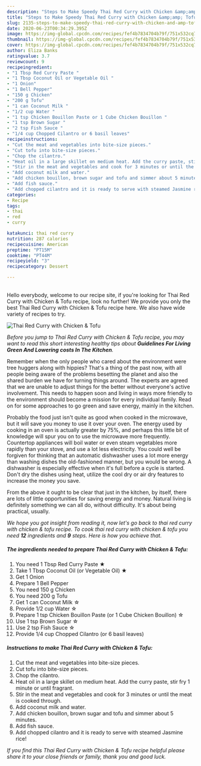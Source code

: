```yaml
---
description: "Steps to Make Speedy Thai Red Curry with Chicken &amp;amp; Tofu"
title: "Steps to Make Speedy Thai Red Curry with Chicken &amp;amp; Tofu"
slug: 2135-steps-to-make-speedy-thai-red-curry-with-chicken-and-amp-tofu
date: 2020-06-23T00:34:29.395Z
image: https://img-global.cpcdn.com/recipes/fef4b7834704b79f/751x532cq70/thai-red-curry-with-chicken-tofu-recipe-main-photo.jpg
thumbnail: https://img-global.cpcdn.com/recipes/fef4b7834704b79f/751x532cq70/thai-red-curry-with-chicken-tofu-recipe-main-photo.jpg
cover: https://img-global.cpcdn.com/recipes/fef4b7834704b79f/751x532cq70/thai-red-curry-with-chicken-tofu-recipe-main-photo.jpg
author: Eliza Banks
ratingvalue: 3.7
reviewcount: 9
recipeingredient:
- "1 Tbsp Red Curry Paste "
- "1 Tbsp Coconut Oil or Vegetable Oil "
- "1 Onion"
- "1 Bell Pepper"
- "150 g Chicken"
- "200 g Tofu"
- "1 can Coconut Milk "
- "1/2 cup Water "
- "1 tsp Chicken Bouillon Paste or 1 Cube Chicken Bouillon "
- "1 tsp Brown Sugar "
- "2 tsp Fish Sauce "
- "1/4 cup Chopped Cilantro or 6 basil leaves"
recipeinstructions:
- "Cut the meat and vegetables into bite-size pieces."
- "Cut tofu into bite-size pieces."
- "Chop the cilantro."
- "Heat oil in a large skillet on medium heat. Add the curry paste, stir fry 1 minute or until fragrant."
- "Stir in the meat and vegetables and cook for 3 minutes or until the meat is cooked through."
- "Add coconut milk and water."
- "Add chicken bouillon, brown sugar and tofu and simmer about 5 minutes."
- "Add fish sauce."
- "Add chopped cilantro and it is ready to serve with steamed Jasmine rice!"
categories:
- Recipe
tags:
- thai
- red
- curry

katakunci: thai red curry 
nutrition: 287 calories
recipecuisine: American
preptime: "PT15M"
cooktime: "PT44M"
recipeyield: "3"
recipecategory: Dessert

---
```

<br>
Hello everybody, welcome to our recipe site, if you're looking for Thai Red Curry with Chicken &amp; Tofu recipe, look no further! We provide you only the best Thai Red Curry with Chicken &amp; Tofu recipe here. We also have wide variety of recipes to try.
<br>


![Thai Red Curry with Chicken &amp; Tofu](https://img-global.cpcdn.com/recipes/fef4b7834704b79f/751x532cq70/thai-red-curry-with-chicken-tofu-recipe-main-photo.jpg)

<i>Before you jump to Thai Red Curry with Chicken &amp; Tofu recipe, you may want to read this short interesting healthy tips about 
<strong>Guidelines For Living Green And Lowering costs In The Kitchen</strong>.</i>
</br>

Remember when the only people who cared about the environment were tree huggers along with hippies? That's a thing of the past now, with all people being aware of the problems besetting the planet and also the shared burden we have for turning things around. The experts are agreed that we are unable to adjust things for the better without everyone's active involvement. This needs to happen soon and living in ways more friendly to the environment should become a mission for every individual family. Read on for some approaches to go green and save energy, mainly in the kitchen.

Probably the food just isn't quite as good when cooked in the microwave, but it will save you money to use it over your oven. The energy used by cooking in an oven is actually greater by 75%, and perhaps this little bit of knowledge will spur you on to use the microwave more frequently. Countertop appliances will boil water or even steam vegetables more rapidly than your stove, and use a lot less electricity. You could well be forgiven for thinking that an automatic dishwasher uses a lot more energy than washing dishes the old-fashioned manner, but you would be wrong. A dishwasher is especially effective when it's full before a cycle is started. Don't dry the dishes using heat, utilize the cool dry or air dry features to increase the money you save.

From the above it ought to be clear that just in the kitchen, by itself, there are lots of little opportunities for saving energy and money. Natural living is definitely something we can all do, without difficulty. It's about being practical, usually.


<i>We hope you got insight from reading it, now let's go back to thai red curry with chicken &amp; tofu recipe. To cook thai red curry with chicken &amp; tofu you need <strong>12</strong> ingredients and <strong>9</strong> steps. Here is how you achieve that.
</i>

##### The ingredients needed to prepare Thai Red Curry with Chicken &amp; Tofu:

1. You need 1 Tbsp Red Curry Paste ★
1. Take 1 Tbsp Coconut Oil (or Vegetable Oil) ★
1. Get 1 Onion
1. Prepare 1 Bell Pepper
1. You need 150 g Chicken
1. You need 200 g Tofu
1. Get 1 can Coconut Milk ☆
1. Provide 1/2 cup Water ☆
1. Prepare 1 tsp Chicken Bouillon Paste (or 1 Cube Chicken Bouillon) ☆
1. Use 1 tsp Brown Sugar ☆
1. Use 2 tsp Fish Sauce ☆
1. Provide 1/4 cup Chopped Cilantro (or 6 basil leaves)


##### Instructions to make Thai Red Curry with Chicken &amp; Tofu:

1. Cut the meat and vegetables into bite-size pieces.
1. Cut tofu into bite-size pieces.
1. Chop the cilantro.
1. Heat oil in a large skillet on medium heat. Add the curry paste, stir fry 1 minute or until fragrant.
1. Stir in the meat and vegetables and cook for 3 minutes or until the meat is cooked through.
1. Add coconut milk and water.
1. Add chicken bouillon, brown sugar and tofu and simmer about 5 minutes.
1. Add fish sauce.
1. Add chopped cilantro and it is ready to serve with steamed Jasmine rice!


<i>If you find this Thai Red Curry with Chicken &amp; Tofu recipe helpful please share it to your close friends or family, thank you and good luck.</i>
